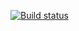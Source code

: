 [![Build status](https://ci.appveyor.com/api/projects/status/bsljp0wm6gwdq15l?svg=true)](https://ci.appveyor.com/project/kastra85/orderingcarddelivery)